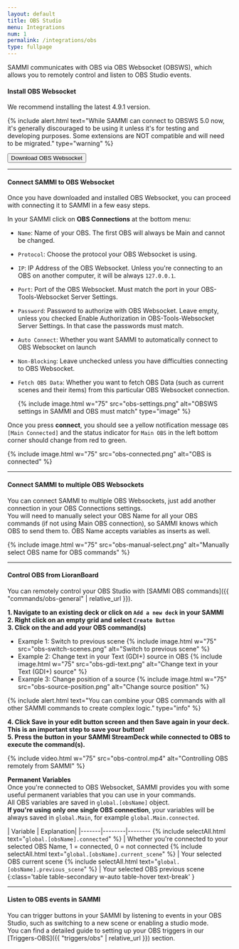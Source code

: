 ```yaml
---
layout: default
title: OBS Studio
menu: Integrations
num: 1
permalink: /integrations/obs
type: fullpage
---
```


SAMMI communicates with OBS via OBS Websocket (OBSWS), which allows you to remotely control and listen to OBS Studio events. 

#### Install OBS Websocket
We recommend installing the latest 4.9.1 version. 

{% include alert.html text="While SAMMI can connect to OBSWS 5.0 now, it's generally discouraged to be using it unless it's for testing and developing purposes. Some extensions are NOT compatible and will need to be migrated." type="warning" %} 

<a href="https://obsproject.com/forum/resources/obs-websocket-remote-control-obs-studio-from-websockets.466/"><button type="button" class="btn btn-outline-secondary">Download OBS Websocket</button></a>

<hr>

#### Connect SAMMI to OBS Websocket
Once you have downloaded and installed OBS Websocket, you can proceed with connecting it to SAMMI in a few easy steps.  

In your SAMMI click on **OBS Connections** at the bottom menu:
- `Name`: Name of your OBS. The first OBS will always be Main and cannot be changed. 
- `Protocol`: Choose the protocol your OBS Websocket is using. 
- `IP`: IP Address of the OBS Websocket. Unless you're connecting to an OBS on another computer, it will be always `127.0.0.1`.
- `Port`: Port of the OBS Websocket. Must match the port in your OBS-Tools-Websocket Server Settings.
- `Password`: Password to authorize with OBS Websocket. Leave empty, unless you checked Enable Authorization in OBS-Tools-Websocket Server Settings. In that case the passwords must match. 
- `Auto Connect`: Whether you want SAMMI to automatically connect to OBS Websocket on launch
- `Non-Blocking`: Leave unchecked unless you have difficulties connecting to OBS Websocket. 
- `Fetch OBS Data`: Whether you want to fetch OBS Data (such as current scenes and their items) from this particular OBS Websocket connection.

  {% include image.html w="75" src="obs-settings.png" alt="OBSWS settings in SAMMI and OBS must match" type="image" %}

Once you press **connect**, you should see a yellow notification message `OBS [Main Connected]` and the status indicator for `Main OBS` in the left bottom corner should change from red to green. 

  {% include image.html w="75" src="obs-connected.png" alt="OBS is connected" %}

<hr>

#### Connect SAMMI to multiple OBS Websockets
You can connect SAMMI to multiple OBS Websockets, just add another connection in your OBS Connections settings.\
You will need to manually select your OBS Name for all your OBS commands (if not using Main OBS connection), so SAMMI knows which OBS to send them to. OBS Name accepts variables as inserts as well.

{% include image.html w="75" src="obs-manual-select.png" alt="Manually select OBS name for OBS commands" %}

<hr>

#### Control OBS from LioranBoard
You can remotely control your OBS Studio with [SAMMI OBS commands]({{ "commands/obs-general" | relative_url }}).   


**1. Navigate to an existing deck or click on `Add a new deck` in your SAMMI**\
**2. Right click on an empty grid and select `Create Button`**\
**3. Click on the <i class="fas fa-plus-circle"></i> and add your OBS command(s)**
  - Example 1: Switch to previous scene
    {% include image.html w="75" src="obs-switch-scenes.png" alt="Switch to previous scene" %}
  - Example 2: Change text in your Text (GDI+) source in OBS
    {% include image.html w="75" src="obs-gdi-text.png" alt="Change text in your Text (GDI+) source" %}
  - Example 3: Change position of a source
    {% include image.html w="75" src="obs-source-position.png" alt="Change source position" %}

{% include alert.html text="You can combine your OBS commands with all other SAMMI commands to create complex logic." type="info" %} 

**4. Click Save in your edit button screen and then Save again in your deck. This is an important step to save your button!**\
**5. Press the button in your SAMMI StreamDeck while connected to OBS to execute the command(s).**

  {% include video.html w="75" src="obs-control.mp4" alt="Controlling OBS remotely from SAMMI" %}

**Permanent Variables**\
Once you're connected to OBS Websocket, SAMMI provides you with some useful permanent variables that you can use in your commands.\
All OBS variables are saved in `global.[obsName]` object.\
**If you're using only one single OBS connection**, your variables will be always saved in `global.Main`, for example `global.Main.connected`.

| Variable | Explanation| 
|-------|--------|--------
{% include selectAll.html text="<code>global.[obsName].connected</code>" %} | Whether you're connected to your selected OBS Name, 1 = connected, 0 = not connected
{% include selectAll.html text="<code>global.[obsName].current_scene</code>" %} | Your selected OBS current scene
{% include selectAll.html text="<code>global.[obsName].previous_scene</code>" %} | Your selected OBS previous scene
{:class='table table-secondary w-auto table-hover text-break' }

<hr>


#### Listen to OBS events in SAMMI
You can trigger buttons in your SAMMI by listening to events in your OBS Studio, such as switching to a new scene or enabling a studio mode.\
You can find a detailed guide to setting up your OBS triggers in our [Triggers-OBS]({{ "triggers/obs" | relative_url }}) section. 
